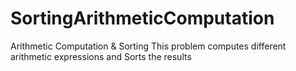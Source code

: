 # SortingArithmeticComputation
Arithmetic Computation & Sorting
This problem computes different arithmetic expressions and Sorts the results
